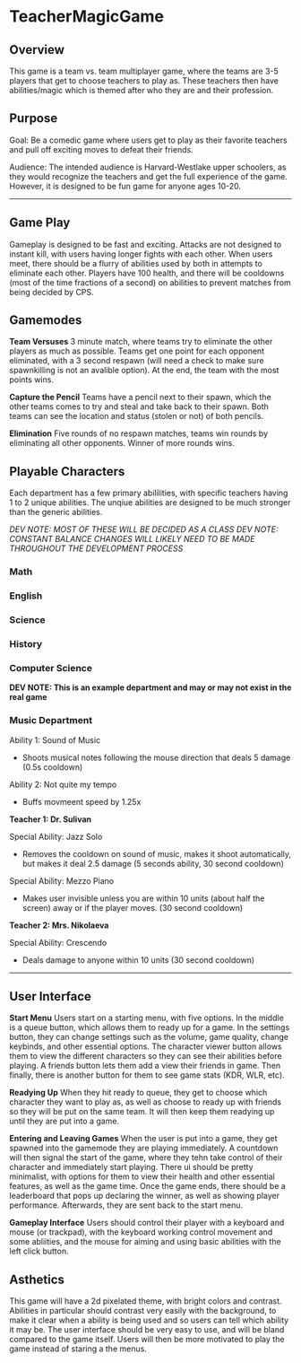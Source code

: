 # TeacherMagicGame

## Overview

This game is a team vs. team multiplayer game, where the teams are 3-5 players that get to choose teachers to play as. These teachers then have abilities/magic which is themed after who they are and their profession.

## Purpose

Goal: Be a comedic game where users get to play as their favorite teachers and pull off exciting moves to defeat their friends. 

Audience: The intended audience is Harvard-Westlake upper schoolers, as they would recognize the teachers and get the full experience of the game. However, it is designed to be fun game for anyone ages 10-20.

---

## Game Play

Gameplay is designed to be fast and exciting. Attacks are not designed to instant kill, with users having longer fights with each other. When users meet, there should be a flurry of abilities used by both in attempts to eliminate each other. Players have 100 health, and there will be cooldowns (most of the time fractions of a second) on abilities to prevent matches from being decided by CPS. 

## Gamemodes

**Team Versuses**
3 minute match, where teams try to eliminate the other players as much as possible. Teams get one point for each opponent eliminated, with a 3 second respawn (will need a check to make sure spawnkilling is not an avalible option). At the end, the team with the most points wins.

**Capture the Pencil**
Teams have a pencil next to their spawn, which the other teams comes to try and steal and take back to their spawn. Both teams can see the location and status (stolen or not) of both pencils.

**Elimination**
Five rounds of no respawn matches, teams win rounds by eliminating all other opponents. Winner of more rounds wins.

## Playable Characters

Each department has a few primary abililities, with specific teachers having 1 to 2 unique abilities. The unqiue abilities are designed to be much stronger than the generic abilities.

*DEV NOTE: MOST OF THESE WILL BE DECIDED AS A CLASS*
*DEV NOTE: CONSTANT BALANCE CHANGES WILL LIKELY NEED TO BE MADE THROUGHOUT THE DEVELOPMENT PROCESS*

### Math

### English

### Science

### History

### Computer Science



**DEV NOTE: This is an example department and may or may not exist in the real game**

### Music Department

Ability 1: Sound of Music
- Shoots musical notes following the mouse direction that deals 5 damage (0.5s cooldown)

Ability 2: Not quite my tempo
- Buffs movmeent speed by 1.25x

**Teacher 1: Dr. Sulivan**

Special Ability: Jazz Solo
- Removes the cooldown on sound of music, makes it shoot automatically, but makes it deal 2.5 damage (5 seconds ability, 30 second cooldown)

Special Ability: Mezzo Piano
- Makes user invisible unless you are within 10 units (about half the screen) away or if the player moves. (30 second cooldown)

**Teacher 2: Mrs. Nikolaeva**

Special Ability: Crescendo
- Deals damage to anyone within 10 units (30 second cooldown)

---

## User Interface

**Start Menu**
Users start on a starting menu, with five options. In the middle is a queue button, which allows them to ready up for a game. In the settings button, they can change settings such as the volume, game quality, change keybinds, and other essential options. The character viewer button allows them to view the different characters so they can see their abilities before playing. A friends button lets them add a view their friends in game. Then finally, there is another button for them to see game stats (KDR, WLR, etc).

**Readying Up**
When they hit ready to queue, they get to choose which character they want to play as, as well as choose to ready up with friends so they will be put on the same team. It will then keep them readying up until they are put into a game.

**Entering and Leaving Games**
When the user is put into a game, they get spawned into the gamemode they are playing immediately. A countdown will then signal the start of the game, where they tehn take control of their character and immediately start playing. There ui should be pretty minimalist, with options for them to view their health and other essential features, as well as the game time. Once the game ends, there should be a leaderboard that pops up declaring the winner, as well as showing player performance. Afterwards, they are sent back to the start menu.

**Gameplay Interface**
Users should control their player with a keyboard and mouse (or trackpad), with the keyboard working control movement and some abliities, and the mouse for aiming and using basic abilities with the left click button. 

## Asthetics

This game will have a 2d pixelated theme, with bright colors and contrast. Abilities in particular should contrast very easily with the background, to make it clear when a ability is being used and so users can tell which ability it may be. The user interface should be very easy to use, and will be bland compared to the game itself. Users will then be more motivated to play the game instead of staring a the menus.

